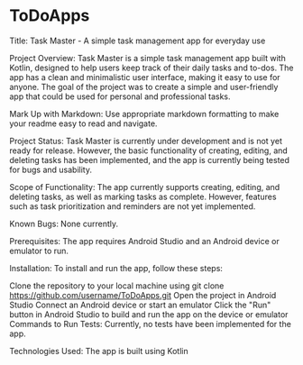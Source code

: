 # ToDoApps

Title: Task Master - A simple task management app for everyday use

Project Overview: Task Master is a simple task management app built with Kotlin, designed to help users keep track of their daily tasks and to-dos. The app has a clean and minimalistic user interface, making it easy to use for anyone. The goal of the project was to create a simple and user-friendly app that could be used for personal and professional tasks.

Mark Up with Markdown: Use appropriate markdown formatting to make your readme easy to read and navigate.

Project Status: Task Master is currently under development and is not yet ready for release. However, the basic functionality of creating, editing, and deleting tasks has been implemented, and the app is currently being tested for bugs and usability.

Scope of Functionality: The app currently supports creating, editing, and deleting tasks, as well as marking tasks as complete. However, features such as task prioritization and reminders are not yet implemented.

Known Bugs: None currently.

Prerequisites: The app requires Android Studio and an Android device or emulator to run.

Installation: To install and run the app, follow these steps:

Clone the repository to your local machine using git clone https://github.com/username/ToDoApps.git
Open the project in Android Studio
Connect an Android device or start an emulator
Click the "Run" button in Android Studio to build and run the app on the device or emulator
Commands to Run Tests: Currently, no tests have been implemented for the app.

Technologies Used: The app is built using Kotlin
